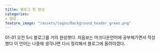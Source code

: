 ```yaml
---
title: 블로그 첫 완성
categories:
- 일상
feature_image: "/assets/logos/Background_header_green.png"
---
```


01-01 오전 5시 블로그를 거의 완성햇다. 처음보는 마크다운언어에 공부해가면서 작성했다 이 언어는 나중에 생각나면
다시 정리해서 블로그에 올려야겠다.

<!-- more -->
